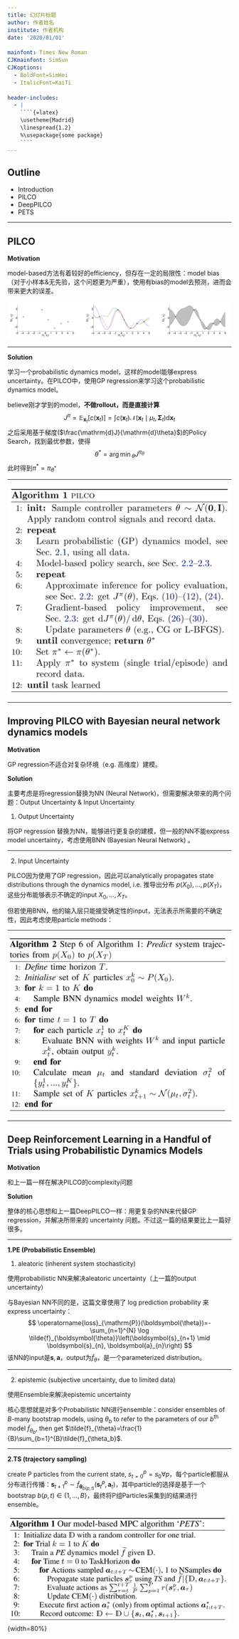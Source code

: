 ```yaml
---
title: 幻灯片标题
author: 作者姓名
institute: 作者机构
date: '2020/01/01'

mainfont: Times New Roman
CJKmainfont: SimSun
CJKoptions: 
  - BoldFont=SimHei
  - ItalicFont=KaiTi

header-includes:
  - |
    ````{=latex}
	\usetheme{Madrid}
	\linespread{1.2}
	%\usepackage{some package}
    ````
---
```


## Outline

- Introduction
- PILCO
- DeepPILCO
- PETS

----

## PILCO

**Motivation**

model-based方法有着较好的efficiency，但存在一定的局限性：model bias（对于小样本&无先验，这个问题更为严重），使用有bias的model去预测，进而会带来更大的误差。

![image-20200702153041555](slide.assets/image-20200702153041555.png)

----

**Solution**

学习一个probabilistic dynamics model，这样的model能够express uncertainty。在PILCO中，使用GP regression来学习这个probabilistic dynamics model。

believe刚才学到的model，**不做rollout，而是直接计算**
$$
J^\pi=\mathbb{E}_{\mathbf{x}_{t}}\left[c\left(\mathbf{x}_{t}\right)\right]=\int c\left(\mathbf{x}_{t}\right) \mathcal{N}\left(\mathbf{x}_{t} \mid \mu_{t}, \boldsymbol{\Sigma}_{t}\right) \mathrm{d} \mathbf{x}_{t}
$$
之后采用基于梯度($\frac{\mathrm{d}J}{\mathrm{d}\theta}$)的Policy Search，找到最优参数，使得
$$
\theta^* = {\arg\min}_\theta J^{\pi_\theta}
$$
此时得到$\pi^*=\pi_{\theta^*}$

----

![image-20200702161148957](slide.assets/image-20200702161148957.png)

----

## Improving PILCO with Bayesian neural network dynamics models

**Motivation**

GP regression不适合对复杂环境（e.g. 高维度）建模。

**Solution**

主要考虑是将regression替换为NN (Neural Network)，但需要解决带来的两个问题：Output Uncertainty & Input Uncertainty

1) Output Uncertainty

将GP regression 替换为NN，能够进行更复杂的建模，但一般的NN不能express model uncertainty，考虑使用BNN (Bayesian Neural Network) 。

----

2) Input Uncertainty

PILCO因为使用了GP regression，因此可以analytically propagates state distributions through the dynamics model, i.e. 推导出分布 $p(X_0),\ldots ,p(X_T)$，这些分布能够表示不确定的input $X_0,\ldots,X_T$。

但若使用BNN，他的输入层只能接受确定性的input，无法表示所需要的不确定性，因此考虑使用particle methods：

----

![image-20200702164058591](slide.assets/image-20200702164058591.png)

----

## Deep Reinforcement Learning in a Handful of Trials using Probabilistic Dynamics Models

**Motivation**

和上一篇一样在解决PILCO的complexity问题

**Solution**

整体的核心思想和上一篇DeepPILCO一样：用更复杂的NN来代替GP regression，并解决所带来的 uncertainty 问题。不过这一篇的结果要比上一篇好很多。

----

**1.PE (Probabilistic Ensemble)**

1) aleatoric (inherent system stochasticity)

使用probabilistic NN来解决aleatoric uncertainty（上一篇的output uncertainty）

与Bayesian NN不同的是，这篇文章使用了 log prediction probability 来express uncertainty：
$$
\operatorname{loss}_{\mathrm{P}}(\boldsymbol{\theta})=-\sum_{n=1}^{N} \log \tilde{f}_{\boldsymbol{\theta}}\left(\boldsymbol{s}_{n+1} \mid \boldsymbol{s}_{n}, \boldsymbol{a}_{n}\right)
$$
该NN的input是$\boldsymbol{s},\boldsymbol{a}$，output为$\tilde{f}_\theta$，是一个parameterized distribution。

----

2) epistemic (subjective uncertainty, due to limited data)

使用Ensemble来解决epistemic uncertainty

核心思想就是对多个Probabilistic NN进行ensemble：consider ensembles of $B$-many bootstrap models, using $\theta_b$ to refer to the parameters of our $b^{\mathrm{th}}$ model $\tilde{f}_{\theta_b}$, then get $\tilde{f}_{\theta}=\frac{1}{B}\sum_{b=1}^{B}\tilde{f}_{\theta_b}$.

----

**2.TS (trajectory sampling)**

create P particles from the current state, $s_{t=0}^p=s_0 \forall p$，每个particle都服从分布进行传播：$\boldsymbol{s}_{t+1}^{p} \sim \widetilde{f}_{\boldsymbol{\theta}_{b(p, t)}}\left(\boldsymbol{s}_{t}^{p}, \boldsymbol{a}_{t}\right)$，其中particle的选择是基于一个bootstrap $b(p,t)\in\{1,\ldots,B\}$，最终将P组Particles采集到的结果进行ensemble。

![image-20200702191255604](slide.assets/image-20200702191255604.png){width=80%}


